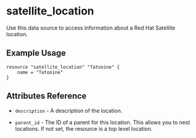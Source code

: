 # satellite\_location

Use this data source to access information about a Red Hat Satellite location.

## Example Usage

```hcl
resource "satellite_location" "Tatooine" {
    name = "Tatooine"
}
```

## Attributes Reference

* `description` - A description of the location.

* `parent_id` - The ID of a parent for this location. This allows you to nest locations.
  If not set, the resource is a top level location.
